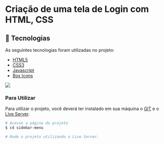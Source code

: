 # Criação de uma tela de Login com HTML, CSS



## :rocket: Tecnologias ##

As seguintes tecnologias foram utilizadas no projeto:

- [HTML5](https://developer.mozilla.org/pt-BR/docs/Web/HTML/Element)
- [CSS3](https://developer.mozilla.org/pt-BR/docs/Web/CSS)
- [Javascript](https://developer.mozilla.org/pt-BR/docs/Web/JavaScript)
- [Box Icons](https://boxicons.com/)



![](https://efficient-sloth-d85.notion.site/image/https%3A%2F%2Fs3-us-west-2.amazonaws.com%2Fsecure.notion-static.com%2F36165949-0a72-4b11-8075-904fbf6021f3%2FAnimao.gif?table=block&id=cc482a76-c8aa-412c-bf86-e8049fc208bd&spaceId=08f749ff-d06d-49a8-a488-9846e081b224&userId=&cache=v2)


### Para Utilizar

Para utilizar o projeto, você deverá ter instalado em sua máquina o [GIT](https://git-scm.com/) e o [Live Server](https://marketplace.visualstudio.com/items?itemName=ritwickdey.LiveServer).



```bash
# Acesse a página do projeto
$ cd sidebar-menu

# Rode o projeto utilizando o Live Server.
```
